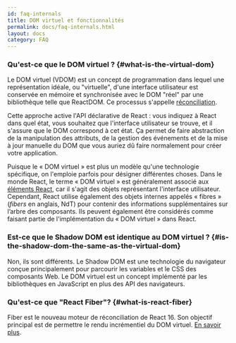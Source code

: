 ```yaml
---
id: faq-internals
title: DOM virtuel et fonctionnalités
permalink: docs/faq-internals.html
layout: docs
category: FAQ
---
```


### Qu'est-ce que le DOM virtuel ? {#what-is-the-virtual-dom}

Le DOM virtuel (VDOM) est un concept de programmation dans lequel une représentation idéale, ou "virtuelle", d'une interface utilisateur est conservée en mémoire et synchronisée avec le DOM "réel" par une bibliothèque telle que ReactDOM. Ce processus s'appelle [réconciliation](/docs/reconciliation.html).

Cette approche active l'API déclarative de React : vous indiquez à React dans quel état, vous souhaitez que l'interface utilisateur se trouve, et il s'assure que le DOM correspond à cet état. Ça permet de faire abstraction de la manipulation des attributs, de la gestion des événements et de la mise à jour manuelle du DOM que vous auriez dû faire normalement pour créer votre application.

Puisque le « DOM virtuel » est plus un modèle qu'une technologie spécifique, on l'emploie parfois pour désigner différentes choses. Dans le monde React, le terme « DOM virtuel » est généralement associé aux [éléments React](/docs/rendering-elements.html), car il s'agit des objets représentant l'interface utilisateur. Cependant, React utilise également des objets internes appelés « fibres » (_fibers_ en anglais, NdT) pour contenir des informations supplémentaires sur l’arbre des composants. Ils peuvent également être considérés comme faisant partie de l'implémentation du « DOM virtuel » dans React.

### Est-ce que le Shadow DOM est identique au DOM virtuel ? {#is-the-shadow-dom-the-same-as-the-virtual-dom}

Non, ils sont différents. Le Shadow DOM est une technologie du navigateur conçue principalement pour parcourir les variables et le CSS des composants Web. Le DOM virtuel est un concept implémenté par les bibliothèques en JavaScript en plus des API des navigateurs.

### Qu'est-ce que "React Fiber"? {#what-is-react-fiber}

Fiber est le nouveau moteur de réconciliation de React 16. Son objectif principal est de permettre le rendu incrémentiel du DOM virtuel. [En savoir plus](https://github.com/acdlite/react-fiber-architecture).
